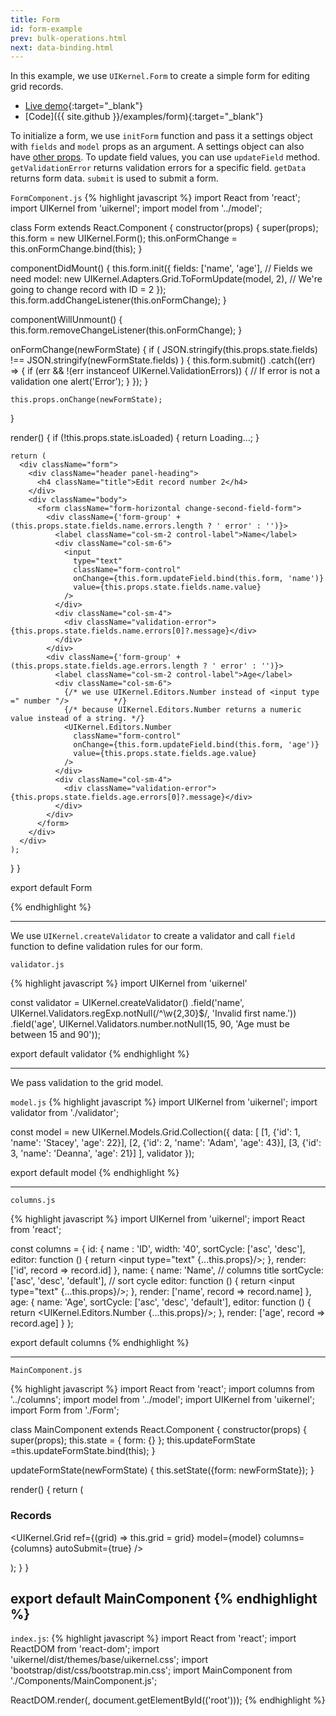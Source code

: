 ```yaml
---
title: Form
id: form-example
prev: bulk-operations.html
next: data-binding.html
---
```


In this example, we use `UIKernel.Form` to create a simple form for editing grid records.

* [Live demo](/examples/form/){:target="_blank"}
* [Code]({{ site.github }}/examples/form){:target="_blank"}

To initialize a form, we use `initForm` function and pass it a settings object with `fields` and `model` props as an argument.
A settings object can also have [other props](form-service.html).
To update field values, you can use `updateField` method.
`getValidationError` returns validation errors for a specific field.
`getData` returns form data.
`submit` is used to submit a form.

`FormComponent.js`
{% highlight javascript %}
import React from 'react';
import UIKernel from 'uikernel';
import model from '../model';

class Form extends React.Component {
  constructor(props) {
    super(props);
    this.form = new UIKernel.Form();
    this.onFormChange = this.onFormChange.bind(this);
  }

  componentDidMount() {
    this.form.init({
      fields: ['name', 'age'], // Fields we need
      model: new UIKernel.Adapters.Grid.ToFormUpdate(model, 2), // We're going to change record with ID = 2
    });
    this.form.addChangeListener(this.onFormChange);
  }

  componentWillUnmount() {
    this.form.removeChangeListener(this.onFormChange);
  }

  onFormChange(newFormState) {
    if ( JSON.stringify(this.props.state.fields) !== JSON.stringify(newFormState.fields) ) {
      this.form.submit()
        .catch((err) => {
          if (err && !(err instanceof UIKernel.ValidationErrors)) { // If error is not a validation one
            alert('Error');
          }
        });
    }

    this.props.onChange(newFormState);
  }

  render() {
    if (!this.props.state.isLoaded) {
      return <span>Loading...</span>;
    }

    return (
      <div className="form">
        <div className="header panel-heading">
          <h4 className="title">Edit record number 2</h4>
        </div>
        <div className="body">
          <form className="form-horizontal change-second-field-form">
            <div className={'form-group' + (this.props.state.fields.name.errors.length ? ' error' : '')}>
              <label className="col-sm-2 control-label">Name</label>
              <div className="col-sm-6">
                <input
                  type="text"
                  className="form-control"
                  onChange={this.form.updateField.bind(this.form, 'name')}
                  value={this.props.state.fields.name.value}
                />
              </div>
              <div className="col-sm-4">
                <div className="validation-error">{this.props.state.fields.name.errors[0]?.message}</div>
              </div>
            </div>
            <div className={'form-group' + (this.props.state.fields.age.errors.length ? ' error' : '')}>
              <label className="col-sm-2 control-label">Age</label>
              <div className="col-sm-6">
                {/* we use UIKernel.Editors.Number instead of <input type =" number "/>          */}
                {/* because UIKernel.Editors.Number returns a numeric value instead of a string. */}
                <UIKernel.Editors.Number
                  className="form-control"
                  onChange={this.form.updateField.bind(this.form, 'age')}
                  value={this.props.state.fields.age.value}
                />
              </div>
              <div className="col-sm-4">
                <div className="validation-error">{this.props.state.fields.age.errors[0]?.message}</div>
              </div>
            </div>
          </form>
        </div>
      </div>
    );
  }
}

export default Form

{% endhighlight %}

---

We use `UIKernel.createValidator` to create a validator and call `field` function to define validation rules for our form.

`validator.js`

{% highlight javascript %}
import UIKernel from 'uikernel'

const validator = UIKernel.createValidator()
  .field('name', UIKernel.Validators.regExp.notNull(/^\w{2,30}$/, 'Invalid first name.'))
  .field('age', UIKernel.Validators.number.notNull(15, 90, 'Age must be between 15 and 90'));

export default validator
{% endhighlight %}

---

We pass validation to the grid model.

`model.js`
{% highlight javascript %}
import UIKernel from 'uikernel';
import validator from './validator';

const model = new UIKernel.Models.Grid.Collection({
  data: [
    [1, {'id': 1, 'name': 'Stacey', 'age': 22}],
    [2, {'id': 2, 'name': 'Adam',   'age': 43}],
    [3, {'id': 3, 'name': 'Deanna', 'age': 21}]
  ],
  validator
});

export default model
{% endhighlight %}

---

`columns.js`

{% highlight javascript %}
import UIKernel from 'uikernel';
import React from 'react';

const columns = {
  id: {
    name : 'ID',
    width: '40',
    sortCycle: ['asc', 'desc'],
    editor: function () {
      return <input type="text" {...this.props}/>;
    },
    render: ['id', record => record.id]
  },
  name: {
    name: 'Name', // columns title
    sortCycle: ['asc', 'desc', 'default'], // sort cycle
    editor: function () {
      return <input type="text" {...this.props}/>;
    },
    render: ['name', record => record.name]
  },
  age: {
    name: 'Age',
    sortCycle: ['asc', 'desc', 'default'],
    editor: function () {
      return <UIKernel.Editors.Number {...this.props}/>;
    },
    render: ['age', record => record.age]
  }
};

export default columns
{% endhighlight %}

---

`MainComponent.js`

{% highlight javascript %}
import React from 'react';
import columns from '../columns';
import model from '../model';
import UIKernel from 'uikernel';
import Form from './Form';

class MainComponent extends React.Component {
  constructor(props) {
    super(props);
    this.state = {
      form: {}
    };
    this.updateFormState =this.updateFormState.bind(this);
  }

  updateFormState(newFormState) {
    this.setState({form: newFormState});
  }

  render() {
    return (
      <div className="container">
        <div className="row">
          <div className="col-sm-12">
            <div className="panel panel-info">
              <div className="panel-heading">
                <h3 className="panel-title">Records</h3>
              </div>
              <div className="panel-body padding0">
                <UIKernel.Grid
                  ref={(grid) => this.grid = grid}
                  model={model}
                  columns={columns}
                  autoSubmit={true}
                />
                <Form
                  state={this.state.form}
                  onChange={this.updateFormState}
                />
              </div>
            </div>
          </div>
        </div>
      </div>
    );
  }
}

export default MainComponent
{% endhighlight %}
---

`index.js`:
{% highlight javascript %}
import React from 'react';
import ReactDOM from 'react-dom';
import 'uikernel/dist/themes/base/uikernel.css';
import 'bootstrap/dist/css/bootstrap.min.css';
import MainComponent from './Components/MainComponent.js';

ReactDOM.render(<MainComponent/>, document.getElementById(('root')));
{% endhighlight %}
